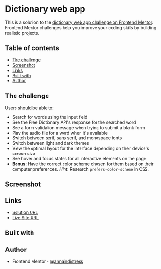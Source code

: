 # Dictionary web app

This is a solution to the [dictionary web app challenge on Frontend Mentor](https://www.frontendmentor.io/challenges/dictionary-web-app-h5wwnyuKFL). Frontend Mentor challenges help you improve your coding skills by building realistic projects.

## Table of contents

- [The challenge](#the-challenge)
- [Screenshot](#screenshot)
- [Links](#links)
- [Built with](#built-with)
- [Author](#author)

## The challenge

Users should be able to:

- Search for words using the input field
- See the Free Dictionary API's response for the searched word
- See a form validation message when trying to submit a blank form
- Play the audio file for a word when it's available
- Switch between serif, sans serif, and monospace fonts
- Switch between light and dark themes
- View the optimal layout for the interface depending on their device's screen size
- See hover and focus states for all interactive elements on the page
- **Bonus**: Have the correct color scheme chosen for them based on their computer preferences. _Hint_: Research `prefers-color-scheme` in CSS.

## Screenshot

## Links

- [Solution URL](https://github.com/annaindistress/frontend-mentor-dictionary-web-app)
- [Live Site URL](https://annaindistress.github.io/frontend-mentor-dictionary-web-app/)

## Built with

## Author

- Frontend Mentor - [@annaindistress](https://www.frontendmentor.io/profile/annaindistress)
